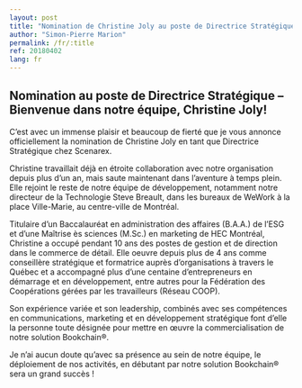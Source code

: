 ```yaml
---
layout: post
title: "Nomination de Christine Joly au poste de Directrice Stratégique"
author: "Simon-Pierre Marion"
permalink: /fr/:title
ref: 20180402
lang: fr
---
```


## Nomination au poste de Directrice Stratégique – Bienvenue dans notre équipe, Christine Joly!

C’est avec un immense plaisir et beaucoup de fierté que je vous annonce officiellement la nomination de Christine Joly en tant que Directrice Stratégique chez Scenarex.

Christine travaillait déjà en étroite collaboration avec notre organisation depuis plus d’un an, mais saute maintenant dans l’aventure à temps plein.
Elle rejoint le reste de notre équipe de développement, notamment notre directeur de la Technologie Steve Breault, dans les bureaux de WeWork à la place Ville-Marie, au centre-ville de Montréal.

Titulaire d’un Baccalauréat en administration des affaires (B.A.A.) de l’ESG et d’une Maîtrise ès sciences (M.Sc.) en marketing de HEC Montréal, Christine a occupé pendant 10 ans des postes de gestion et de direction dans le commerce de détail. Elle oeuvre depuis plus de 4 ans comme conseillère stratégique et formatrice auprès d’organisations à travers le Québec et a accompagné plus d’une centaine d’entrepreneurs en démarrage et en développement, entre autres pour la Fédération des Coopérations gérées par les travailleurs (Réseau COOP).

Son expérience variée et son leadership, combinés avec ses compétences en communications, marketing et en développement stratégique font d’elle la personne toute désignée pour mettre en œuvre la commercialisation de notre solution Bookchain®.

Je n’ai aucun doute qu’avec sa présence au sein de notre équipe, le déploiement de nos activités, en débutant par notre solution Bookchain® sera un grand succès !
